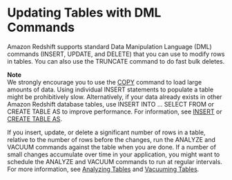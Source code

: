# Updating Tables with DML Commands<a name="t_Updating_tables_with_DML_commands"></a>

Amazon Redshift supports standard Data Manipulation Language \(DML\) commands \(INSERT, UPDATE, and DELETE\) that you can use to modify rows in tables\. You can also use the TRUNCATE command to do fast bulk deletes\.

**Note**  
We strongly encourage you to use the [COPY](r_COPY.md) command to load large amounts of data\. Using individual INSERT statements to populate a table might be prohibitively slow\. Alternatively, if your data already exists in other Amazon Redshift database tables, use INSERT INTO \.\.\. SELECT FROM or CREATE TABLE AS to improve performance\. For information, see [INSERT](r_INSERT_30.md) or [CREATE TABLE AS](r_CREATE_TABLE_AS.md)\.

If you insert, update, or delete a significant number of rows in a table, relative to the number of rows before the changes, run the ANALYZE and VACUUM commands against the table when you are done\. If a number of small changes accumulate over time in your application, you might want to schedule the ANALYZE and VACUUM commands to run at regular intervals\. For more information, see [Analyzing Tables](t_Analyzing_tables.md) and [Vacuuming Tables](t_Reclaiming_storage_space202.md)\.